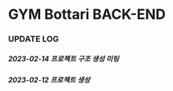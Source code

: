 # GYM Bottari BACK-END


### UPDATE LOG




##### 2023-02-14 프로젝트 구조 생성 미팅
##### 2023-02-12 프로젝트 생성


